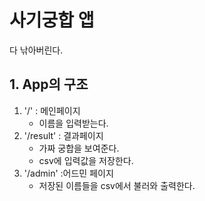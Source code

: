 # 사기궁합 앱
다 낚아버린다.

## 1. App의 구조
1. '/' : 메인페이지
    - 이름을 입력받는다.
2. '/result' : 결과페이지
    - 가짜 궁합을 보여준다.
    - csv에 입력값을 저장한다.
3. '/admin' :어드민 페이지
    - 저장된 이름들을 csv에서 불러와 출력한다.